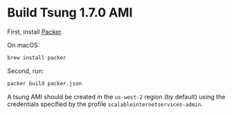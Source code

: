 # Build Tsung 1.7.0 AMI

First, install [Packer](https://www.packer.io/intro/getting-started/install.html).

On macOS:

```sh
brew install packer
```

Second, run:

```sh
packer build packer.json
```

A tsung AMI should be created in the `us-west-2` region (by default) using the
credentials specified by the profile `scalableinternetservices-admin`.
